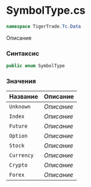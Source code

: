 
# SymbolType.cs
```csharp
namespace TigerTrade.Tc.Data
```



Описание

### Синтаксис
```csharp
public enum SymbolType
```


### Значения
| Название | Описание |
| --- | --- |
| `Unknown` | *Описание* |
| `Index` | *Описание* |
| `Future` | *Описание* |
| `Option` | *Описание* |
| `Stock` | *Описание* |
| `Currency` | *Описание* |
| `Crypto` | *Описание* |
| `Forex` | *Описание* |



